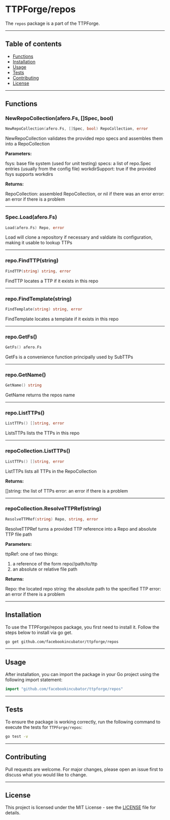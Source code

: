 # TTPForge/repos

The `repos` package is a part of the TTPForge.

---

## Table of contents

- [Functions](#functions)
- [Installation](#installation)
- [Usage](#usage)
- [Tests](#tests)
- [Contributing](#contributing)
- [License](#license)

---

## Functions

### NewRepoCollection(afero.Fs, []Spec, bool)

```go
NewRepoCollection(afero.Fs, []Spec, bool) RepoCollection, error
```

NewRepoCollection validates the provided repo specs
and assembles them into a RepoCollection

**Parameters:**

fsys: base file system (used for unit testing)
specs: a list of repo.Spec entries (usually from the config file)
workdirSupport: true if the provided fsys supports workdirs

**Returns:**

RepoCollection: assembled RepoCollection, or nil if there was an error
error: an error if there is a problem

---

### Spec.Load(afero.Fs)

```go
Load(afero.Fs) Repo, error
```

Load will clone a repository if necessary and valdiate
its configuration, making it usable to lookup TTPs

---

### repo.FindTTP(string)

```go
FindTTP(string) string, error
```

FindTTP locates a TTP if it exists in this repo

---

### repo.FindTemplate(string)

```go
FindTemplate(string) string, error
```

FindTemplate locates a template if it exists in this repo

---

### repo.GetFs()

```go
GetFs() afero.Fs
```

GetFs is a convenience function principally used by SubTTPs

---

### repo.GetName()

```go
GetName() string
```

GetName returns the repos name

---

### repo.ListTTPs()

```go
ListTTPs() []string, error
```

ListsTTPs lists the TTPs in this repo

---

### repoCollection.ListTTPs()

```go
ListTTPs() []string, error
```

ListTTPs lists all TTPs in the RepoCollection

**Returns:**

[]string: the list of TTPs
error: an error if there is a problem

---

### repoCollection.ResolveTTPRef(string)

```go
ResolveTTPRef(string) Repo, string, error
```

ResolveTTPRef turns a provided TTP reference into
a Repo and absolute TTP file path

**Parameters:**

ttpRef: one of two things:

1. a reference of the form repo//path/to/ttp
2. an absolute or relative file path

**Returns:**

Repo: the located repo
string: the absolute path to the specified TTP
error: an error if there is a problem

---

## Installation

To use the TTPForge/repos package, you first need to install it.
Follow the steps below to install via go get.

```bash
go get github.com/facebookincubator/ttpforge/repos
```

---

## Usage

After installation, you can import the package in your Go project
using the following import statement:

```go
import "github.com/facebookincubator/ttpforge/repos"
```

---

## Tests

To ensure the package is working correctly, run the following
command to execute the tests for `TTPForge/repos`:

```bash
go test -v
```

---

## Contributing

Pull requests are welcome. For major changes,
please open an issue first to discuss what
you would like to change.

---

## License

This project is licensed under the MIT
License - see the [LICENSE](../LICENSE)
file for details.
